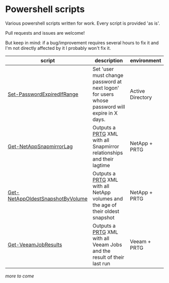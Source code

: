 # Powershell scripts

Various powershell scripts written for work.
Every script is provided 'as is'.

Pull requests and issues are welcome!

But keep in mind: if a bug/improvement requires several hours to fix it and I'm not directly affected by it I probably won't fix it.  

| script   | description   | environment |
|----------|---------------|------------|
| [Set-PasswordExpiredIfRange](../master/Set-PasswordExpiredIfRange/) | Set 'user must change password at next logon' for users whose password will expire in X days. | Active Directory |
| [Get-NetAppSnapmirrorLag](../master/Get-NetAppSnapmirrorLag/) | Outputs a [PRTG](https://www.paessler.com/prtg) XML with all Snapmirror relationships and their lagtime   | NetApp + PRTG |
| [Get-NetAppOldestSnapshotByVolume](../master/Get-NetAppOldestSnapshotByVolume/) | Outputs a [PRTG](https://www.paessler.com/prtg) XML with all NetApp volumes and the age of their oldest snapshot   | NetApp + PRTG |
| [Get-VeeamJobResults](../master/Get-VeeamJobResults/) | Outputs a [PRTG](https://www.paessler.com/prtg) XML with all Veeam Jobs and the result of their last run | Veeam + PRTG |

_more to come_
